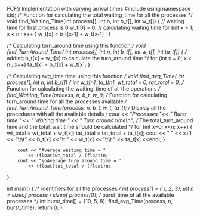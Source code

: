 FCFS Implementation with varying arrival times
#include<iostream>
using namespace std;
 /* Function for calculating the total waiting_time for all the processes */
void find_Waiting_Time(int process[], int n, int b_t[], int w_t[])
{
   	 // waiting time for first process is 0
    	w_t[0] = 0;
 	// calculating waiting time
    	for (int  x = 1; x < n ; x++ )
        	w_t[x] =  b_t[x-1] + w_t[x-1] ;
}
 
/* Calculating turn_around time using this function */
void find_TurnAround_Time( int process[], int n, int b_t[], int w_t[], int ta_t[])
{
    	/* adding b_t[x] + w_t[x] to calculate the turn_around time */
    	for (int x = 0; x < n ; x++)
        	ta_t[x] = b_t[x] + w_t[x];
}
 
/* Calculating avg_time time using this function */
void find_avg_Time( int process[], int n, int b_t[])
{
    	int w_t[n], ta_t[n], wt_total = 0, tat_total = 0;
 	/* Function for calculating the waiting_time of all the operations */
    	find_Waiting_Time(process, n, b_t, w_t);
 	/* Function for calculating turn_around time for all the processes available */   	find_TurnAround_Time(process, n, b_t, w_t, ta_t);
 	/* Display all the procedures with all the available details */
    	cout << "Processes  "<< " Burst time  "
         	<< " Waiting time  " << " Turn around time\n";
 	/* The total_turn_around time and the total_wait time should be calculated */
    	for (int  x=0; x<n; x++)
    	{
        		wt_total = wt_total + w_t[x];
        		tat_total = tat_total + ta_t[x];
        		cout << "   " << x+1 << "\t\t" << b_t[x] <<"\t    "
            	<< w_t[x] <<"\t\t  " << ta_t[x] <<endl;
    	}
 
    	cout << "Average waiting time = "
         	<< (float)wt_total / (float)n;
    	cout << "\nAverage turn around time = "
         	<< (float)tat_total / (float)n;
}
 
int main()
{
    	/*  identifiers for all the processes */
    	int process[] = { 1, 2, 3};
    	int n = sizeof process / sizeof process[0];
 	/* burst_time of all the available processes */
    	int  burst_time[] = {10, 5, 8};
 	find_avg_Time(process, n,  burst_time);
    	return 0;
}
